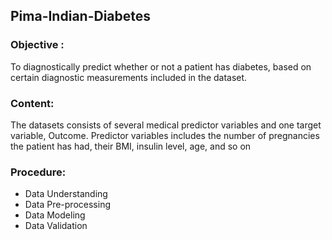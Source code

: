 <h2>Pima-Indian-Diabetes</h2>

<h3>Objective :</h3>
<p>
To diagnostically predict whether or not a patient has diabetes, based on certain diagnostic measurements included in the dataset.</p>

<h3>Content:</h3>
<p>
The datasets consists of several medical predictor variables and one target variable, Outcome. Predictor variables includes the number of pregnancies the patient has had, their BMI, insulin level, age, and so on</p>

<h3>Procedure:</h3>
<ul>
  <li>Data Understanding</li>
  <li>Data Pre-processing</li>
  <li>Data Modeling</li>
  <li>Data Validation</li>
</ul>





